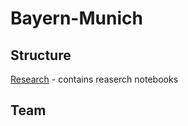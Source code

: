 # Bayern-Munich

## Structure

[Research](https://github.com/Football-Analytics-UCU/Bayern-Munich/tree/main/research) - contains reaserch notebooks

## Team
